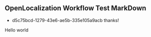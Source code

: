 ## OpenLocalization Workflow Test MarkDown
* d5c75bcd-1279-43e6-ae5b-335e105a9acb 
thanks!

Hello world